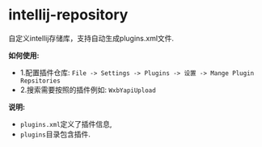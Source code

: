 # intellij-repository
自定义intellij存储库，支持自动生成plugins.xml文件.

**如何使用:**
- 1.配置插件仓库: `File -> Settings -> Plugins -> 设置 -> Mange Plugin Repsitories`
- 2.搜索需要按照的插件例如: `WxbYapiUpload`

**说明:**
- `plugins.xml`定义了插件信息,
- `plugins`目录包含插件.